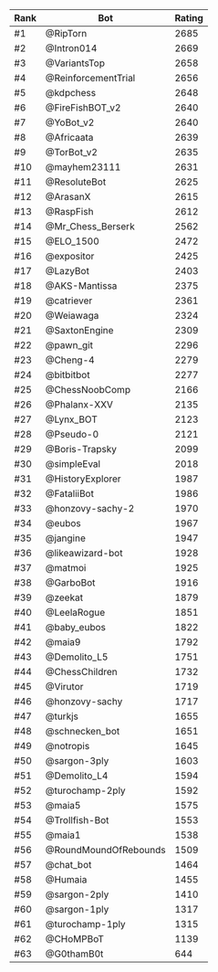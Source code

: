 Rank|Bot|Rating
---|---|---
#1|@RipTorn|2685
#2|@Intron014|2669
#3|@VariantsTop|2658
#4|@ReinforcementTrial|2656
#5|@kdpchess|2648
#6|@FireFishBOT_v2|2640
#7|@YoBot_v2|2640
#8|@Africaata|2639
#9|@TorBot_v2|2635
#10|@mayhem23111|2631
#11|@ResoluteBot|2625
#12|@ArasanX|2615
#13|@RaspFish|2612
#14|@Mr_Chess_Berserk|2562
#15|@ELO_1500|2472
#16|@expositor|2425
#17|@LazyBot|2403
#18|@AKS-Mantissa|2375
#19|@catriever|2361
#20|@Weiawaga|2324
#21|@SaxtonEngine|2309
#22|@pawn_git|2296
#23|@Cheng-4|2279
#24|@bitbitbot|2277
#25|@ChessNoobComp|2166
#26|@Phalanx-XXV|2135
#27|@Lynx_BOT|2123
#28|@Pseudo-0|2121
#29|@Boris-Trapsky|2099
#30|@simpleEval|2018
#31|@HistoryExplorer|1987
#32|@FataliiBot|1986
#33|@honzovy-sachy-2|1970
#34|@eubos|1967
#35|@jangine|1947
#36|@likeawizard-bot|1928
#37|@matmoi|1925
#38|@GarboBot|1916
#39|@zeekat|1879
#40|@LeelaRogue|1851
#41|@baby_eubos|1822
#42|@maia9|1792
#43|@Demolito_L5|1751
#44|@ChessChildren|1732
#45|@Virutor|1719
#46|@honzovy-sachy|1717
#47|@turkjs|1655
#48|@schnecken_bot|1651
#49|@notropis|1645
#50|@sargon-3ply|1603
#51|@Demolito_L4|1594
#52|@turochamp-2ply|1592
#53|@maia5|1575
#54|@Trollfish-Bot|1553
#55|@maia1|1538
#56|@RoundMoundOfRebounds|1509
#57|@chat_bot|1464
#58|@Humaia|1455
#59|@sargon-2ply|1410
#60|@sargon-1ply|1317
#61|@turochamp-1ply|1315
#62|@CHoMPBoT|1139
#63|@G0thamB0t|644
